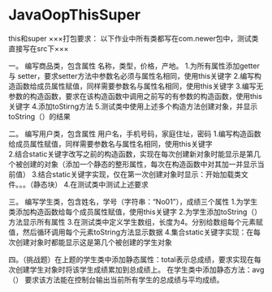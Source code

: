 # JavaOopThisSuper
this和super
×××打包要求： 以下作业中所有类都写在com.newer包中，测试类直接写在src下×××


 一。 编写商品类，包含属性 名称，类型，价格，产地。
      1.为所有属性添加getter 与  setter，要求setter方法中参数名必须与属性名相同，使用this关键字
      2.编写构造函数给成员属性赋值，同样需要参数名与属性名相同，使用this关键字
      3.编写无参数的构造函数，要求在该构造函数中调用之前写的有参数的构造函数，使用this关键字
      4.添加toStirng方法
      5.测试类中使用上述多个构造方法创建对象，并显示toString（）的结果	

 二。 编写用户类，包含属性 用户名，手机号码，家庭住址，密码
      1.编写构造函数给成员属性赋值，同样需要参数名与属性名相同，使用this关键字	
      2.结合static关键字改写之前的构造函数，实现在每次创建新对象时能显示是第几个被创建的对象（添加一个静态的整形属性，每次在构造函数中对其加一并显示当前值）
      3.结合static关键字实现，仅在第一次创建对象时显示：开始加载类文件。。。（静态块）
      4.在测试类中测试上述要求
	
 三。 编写学生类，包含姓名，学号（字符串：“No01”），成绩三个属性
    1.为学生类添加构造函数给每个成员属性赋值，使用this关键字
    2.为学生添加toString（）方法显示所有属性
    3.在测试类中定义学生数组，长度为4。分别给数组每个元素赋值，然后循环调用每个元素toString方法显示数据
    4.集合static关键字实现：在每次创建对象时都能显示这是第几个被创建的学生对象


四。（挑战题）在上题的学生类中添加静态属性：total表示总成绩，要求实现在每次创建学生对象时将该学生成绩累加到总成绩上。
     在学生类中添加静态方法：avg（） 要求该方法能在控制台输出当前所有学生的总成绩与平均成绩。
    
